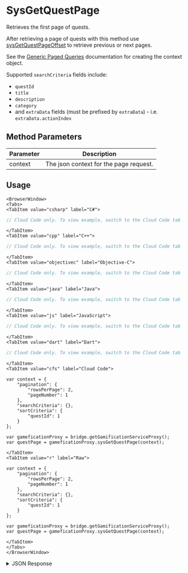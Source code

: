 # SysGetQuestPage

Retrieves the first page of quests.

After retrieving a page of quests with this method use [sysGetQuestPageOffset](/api/capi/gamification/sysgetquestpageoffset) to retrieve previous or next pages.

See the [Generic Paged Queries](/api/appendix/genericpagedqueries) documentation for creating the context object.

Supported `searchCriteria` fields include:

-   `questId`
-   `title`
-   `description`
-   `category`
-   and `extraData` fields (must be prefixed by `extraData`) - i.e. `extraData.actionIndex`

<PartialServop service_name="gamification" operation_name="SYS_GET_QUEST_PAGE" />

## Method Parameters

| Parameter | Description                            |
| --------- | -------------------------------------- |
| context   | The json context for the page request. |

## Usage

```mdx-code-block
<BrowserWindow>
<Tabs>
<TabItem value="csharp" label="C#">
```

```csharp
// Cloud Code only. To view example, switch to the Cloud Code tab
```

```mdx-code-block
</TabItem>
<TabItem value="cpp" label="C++">
```

```cpp
// Cloud Code only. To view example, switch to the Cloud Code tab
```

```mdx-code-block
</TabItem>
<TabItem value="objectivec" label="Objective-C">
```

```objectivec
// Cloud Code only. To view example, switch to the Cloud Code tab
```

```mdx-code-block
</TabItem>
<TabItem value="java" label="Java">
```

```java
// Cloud Code only. To view example, switch to the Cloud Code tab
```

```mdx-code-block
</TabItem>
<TabItem value="js" label="JavaScript">
```

```javascript
// Cloud Code only. To view example, switch to the Cloud Code tab
```

```mdx-code-block
</TabItem>
<TabItem value="dart" label="Dart">
```

```dart
// Cloud Code only. To view example, switch to the Cloud Code tab
```

```mdx-code-block
</TabItem>
<TabItem value="cfs" label="Cloud Code">
```

```cfscript
var context = {
    "pagination": {
        "rowsPerPage": 2,
        "pageNumber": 1
    },
    "searchCriteria": {},
    "sortCriteria": {
        "questId": 1
    }
};

var gameficationProxy = bridge.getGamificationServiceProxy();
var questPage = gameficationProxy.sysGetQuestPage(context);
```

```mdx-code-block
</TabItem>
<TabItem value="r" label="Raw">
```

```cfscript
var context = {
    "pagination": {
        "rowsPerPage": 2,
        "pageNumber": 1
    },
    "searchCriteria": {},
    "sortCriteria": {
        "questId": 1
    }
};

var gameficationProxy = bridge.getGamificationServiceProxy();
var questPage = gameficationProxy.sysGetQuestPage(context);
```

```mdx-code-block
</TabItem>
</Tabs>
</BrowserWindow>
```

<details>
<summary>JSON Response</summary>

```json
{
    "status": 200,
    "data": {
        "context": "eyJzZWFyY2hDcml0ZXJpYSI6ey...",
        "results": {
            "count": 5,
            "page": 1,
            "items": [
                {
                    "questId": "QUEST_CRUSH50",
                    "questType": "unorderedMinimal",
                    "questData": "0",
                    "title": "Crush 50 Eggs",
                    "description": "Crush 50 Eggs quest",
                    "category": "mission",
                    "extraData": {
                        "difficulty": 1
                    },
                    "rewards": {
                        "experiencePoints": 30,
                        "achievement": "ACH001",
                        "currency": {
                            "coins": 5
                        },
                        "globalStatistics": {
                            "globalxp": 30
                        },
                        "statistics": {
                            "a3": 1,
                            "secretMissions": 1
                        }
                    },
                    "unlockThresholds": {
                        "playerStatistics": {
                            "experienceLevel": 2,
                            "experiencePoints": 10,
                            "statistics": {
                                "levelC": 5
                            }
                        },
                        "globalStatistics": {
                            "level_unlock": 1
                        }
                    },
                    "createdAt": 1574692241409,
                    "updatedAt": 1574692313569,
                    "version": 2,
                    "tasks": ["11"]
                },
                {
                    "questId": "QUEST_CRUSH51",
                    "questType": "unorderedMinimal",
                    "questData": "0",
                    "title": "Crush 50 Eggs",
                    "description": "Crush 50 Eggs quest",
                    "category": "mission",
                    "extraData": {
                        "difficulty": 1
                    },
                    "rewards": {
                        "experiencePoints": 30,
                        "achievement": "ACH001",
                        "currency": {
                            "coins": 5
                        },
                        "globalStatistics": {
                            "globalxp": 30
                        },
                        "statistics": {
                            "a3": 1,
                            "secretMissions": 1
                        }
                    },
                    "unlockThresholds": {
                        "playerStatistics": {
                            "experienceLevel": 2,
                            "experiencePoints": 10,
                            "statistics": {
                                "levelC": 5
                            }
                        },
                        "globalStatistics": {
                            "level_unlock": 1
                        }
                    },
                    "createdAt": 1574801362234,
                    "updatedAt": 1574801362234,
                    "version": 1,
                    "tasks": []
                }
            ],
            "moreAfter": true,
            "moreBefore": false
        }
    }
}
```

</details>
